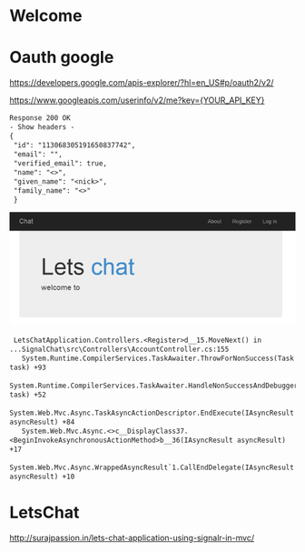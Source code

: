 # Welcome

# Oauth google 

https://developers.google.com/apis-explorer/?hl=en_US#p/oauth2/v2/

https://www.googleapis.com/userinfo/v2/me?key={YOUR_API_KEY}

```
Response 200 OK
- Show headers -
{
 "id": "113068305191650837742",
 "email": "",
 "verified_email": true,
 "name": "<>",
 "given_name": "<nick>",
 "family_name": "<>"
 }
```

![Welcome screen](LetsChat-Welcome.png)

```
 LetsChatApplication.Controllers.<Register>d__15.MoveNext() in ...SignalChat\src\Controllers\AccountController.cs:155
   System.Runtime.CompilerServices.TaskAwaiter.ThrowForNonSuccess(Task task) +93
   System.Runtime.CompilerServices.TaskAwaiter.HandleNonSuccessAndDebuggerNotification(Task task) +52
   System.Web.Mvc.Async.TaskAsyncActionDescriptor.EndExecute(IAsyncResult asyncResult) +84
   System.Web.Mvc.Async.<>c__DisplayClass37.<BeginInvokeAsynchronousActionMethod>b__36(IAsyncResult asyncResult) +17
   System.Web.Mvc.Async.WrappedAsyncResult`1.CallEndDelegate(IAsyncResult asyncResult) +10
```
   
# LetsChat

http://surajpassion.in/lets-chat-application-using-signalr-in-mvc/